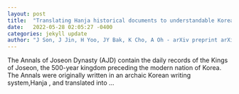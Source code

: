 ```yaml
---
layout: post
title:  "Translating Hanja historical documents to understandable Korean and English"
date:   2022-05-28 02:05:27 -0400
categories: jekyll update
author: "J Son, J Jin, H Yoo, JY Bak, K Cho, A Oh - arXiv preprint arXiv:2205.10019, 2022"
---
```

The Annals of Joseon Dynasty (AJD) contain the daily records of the Kings of Joseon, the 500-year kingdom preceding the modern nation of Korea. The Annals were originally written in an archaic Korean writing system,Hanja , and translated into …